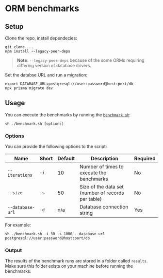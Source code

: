 # ORM benchmarks

## Setup

Clone the repo, install dependecies:

```
git clone ...
npm install --legacy-peer-deps
```

> **Note**: `--legacy-peer-deps` because of the some ORMs requiring differing version of database drivers.

Set the databse URL and run a migration:

```
export DATABASE_URL=postgresql://user:password@host:port/db
npx prisma migrate dev
```

## Usage

You can execute the benchmarks by running the [`benchmark.sh`](./benchmark.sh):

```
sh ./benchmark.sh [options]
```

### Options

You can provide the following options to the script:

| Name             | Short | Default | Description                                        | Required |
| ---------------- | ----- | ------- | -------------------------------------------------- | -------- |
| `--iterations`   | `-i`  | 10      | Number of times to execute the benchmarks          | No       |
| `--size`         | `-s`  | 50      | Size of the data set (number of records per table) | No       |
| `--database-url` | `-d`  | n/a     | Database connection string                         | Yes      |

For example:

```
sh ./benchmark.sh -i 30 -s 1000 --database-url postgresql://user:password@host:port/db
```

### Output

The results of the benchmark runs are stored in a folder called `results`. Make sure this folder exists on your machine before running the benchmarks.
